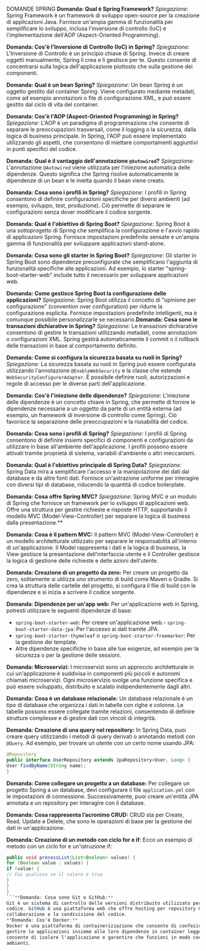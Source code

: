 DOMANDE SPRING
**Domanda: Qual è Spring Framework?**
*Spiegazione:* Spring Framework è un framework di sviluppo open-source per la creazione
di applicazioni Java. Fornisce un'ampia gamma di funzionalità per semplificare lo sviluppo,
inclusa l'inversione di controllo (IoC) e l'implementazione dell'AOP (Aspect-Oriented
Programming).

**Domanda: Cos'è l'Inversione di Controllo (IoC) in Spring?**
*Spiegazione:* L'Inversione di Controllo è un principio chiave di Spring. Invece di creare
oggetti manualmente, Spring li crea e li gestisce per te. Questo consente di concentrarsi
sulla logica dell'applicazione piuttosto che sulla gestione dei componenti.

**Domanda: Qual è un bean Spring?**
*Spiegazione:* Un bean Spring è un oggetto gestito dal container Spring. Viene configurato
mediante metadati, come ad esempio annotazioni o file di configurazione XML, e può essere
gestito dal ciclo di vita del container.

**Domanda: Cos'è l'AOP (Aspect-Oriented Programming) in Spring?**
*Spiegazione:* L'AOP è un paradigma di programmazione che consente di separare le
preoccupazioni trasversali, come il logging o la sicurezza, dalla logica di business principale.
In Spring, l'AOP può essere implementato utilizzando gli aspetti, che consentono di iniettare
comportamenti aggiuntivi in punti specifici del codice.

**Domanda: Qual è il vantaggio dell'annotazione `@Autowired`?**
*Spiegazione:* L'annotazione `@Autowired` viene utilizzata per l'iniezione automatica delle
dipendenze. Questo significa che Spring risolve automaticamente le dipendenze di un bean
e le inietta quando il bean viene creato.

**Domanda: Cosa sono i profili in Spring?**
*Spiegazione:* I profili in Spring consentono di definire configurazioni specifiche per diversi
ambienti (ad esempio, sviluppo, test, produzione). Ciò permette di separare le configurazioni
senza dover modificare il codice sorgente.

**Domanda: Qual è l'obiettivo di Spring Boot?**
*Spiegazione:* Spring Boot è una sottoprogetto di Spring che semplifica la configurazione e
l'avvio rapido di applicazioni Spring. Fornisce impostazioni predefinite sensate e un'ampia
gamma di funzionalità per sviluppare applicazioni stand-alone.

**Domanda: Cosa sono gli starter in Spring Boot?**
*Spiegazione:* Gli starter in Spring Boot sono dipendenze preconfigurate che semplificano
l'aggiunta di funzionalità specifiche alle applicazioni. Ad esempio, lo starter
"spring-boot-starter-web" include tutto il necessario per sviluppare applicazioni web.

**Domanda: Come gestisce Spring Boot la configurazione delle applicazioni?**
*Spiegazione:* Spring Boot utilizza il concetto di "opinione per configurazione" (convention
over configuration) per ridurre la configurazione esplicita. Fornisce impostazioni predefinite
intelligenti, ma è comunque possibile personalizzarle se necessario.**Domanda: Cosa sono le transazioni dichiarative in Spring?**
*Spiegazione:* Le transazioni dichiarative consentono di gestire le transazioni utilizzando
metadati, come annotazioni o configurazioni XML. Spring gestirà automaticamente il commit
o il rollback delle transazioni in base al comportamento definito.

**Domanda: Come si configura la sicurezza basata su ruoli in Spring?**
*Spiegazione:* La sicurezza basata su ruoli in Spring può essere configurata utilizzando
l'annotazione `@EnableWebSecurity` e la classe che estende
`WebSecurityConfigurerAdapter`. È possibile definire ruoli, autorizzazioni e regole di
accesso per le diverse parti dell'applicazione.

**Domanda: Cos'è l'iniezione delle dipendenze?**
*Spiegazione:* L'iniezione delle dipendenze è un concetto chiave in Spring, che permette di
fornire le dipendenze necessarie a un oggetto da parte di un entità esterna (ad esempio, un
framework di inversione di controllo come Spring). Ciò favorisce la separazione delle
preoccupazioni e la riusabilità del codice.

**Domanda: Cosa sono i profili di Spring?**
*Spiegazione:* I profili di Spring consentono di definire insiemi specifici di componenti e
configurazioni da utilizzare in base all'ambiente dell'applicazione. I profili possono essere
attivati tramite proprietà di sistema, variabili d'ambiente o altri meccanismi.

**Domanda: Qual è l'obiettivo principale di Spring Data?**
*Spiegazione:* Spring Data mira a semplificare l'accesso e la manipolazione dei dati dai
database e da altre fonti dati. Fornisce un'astrazione uniforme per interagire con diversi tipi
di database, riducendo la quantità di codice boilerplate.

**Domanda: Cosa offre Spring MVC?**
*Spiegazione:* Spring MVC è un modulo di Spring che fornisce un framework per lo sviluppo
di applicazioni web. Offre una struttura per gestire richieste e risposte HTTP, supportando il
modello MVC (Model-View-Controller) per separare la logica di business dalla
presentazione.**

**Domanda: Cosa è il pattern MVC:**
Il pattern MVC (Model-View-Controller) è un modello architetturale utilizzato per separare le
responsabilità all'interno di un'applicazione. Il Model rappresenta i dati e la logica di
business, la View gestisce la presentazione dell'interfaccia utente e il Controller gestisce la
logica di gestione delle richieste e delle azioni dell'utente.

**Domanda: Creazione di un progetto da zero:**
Per creare un progetto da zero, solitamente si utilizza uno strumento di build come Maven o
Gradle. Si crea la struttura delle cartelle del progetto, si configura il file di build con le
dipendenze e si inizia a scrivere il codice sorgente.

**Domanda: Dipendenze per un'app web:**
Per un'applicazione web in Spring, potresti utilizzare le seguenti dipendenze di base:
- `spring-boot-starter-web`: Per creare un'applicazione web.- `spring-boot-starter-data-jpa`: Per l'accesso ai dati tramite JPA.
- `spring-boot-starter-thymeleaf` o `spring-boot-starter-freemarker`: Per la gestione dei
template.
- Altre dipendenze specifiche in base alle tue esigenze, ad esempio per la sicurezza o per la
gestione delle sessioni.

**Domanda: Microservizi:**
  I microservizi sono un approccio architetturale in cui un'applicazione è suddivisa in
componenti più piccoli e autonomi chiamati microservizi. Ogni microservizio svolge una
funzione specifica e può essere sviluppato, distribuito e scalato indipendentemente dagli
altri.

**Domanda: Cosa è un database relazionale:**
Un database relazionale è un tipo di database che organizza i dati in tabelle con righe e
colonne. Le tabelle possono essere collegate tramite relazioni, consentendo di definire
strutture complesse e di gestire dati con vincoli di integrità.

**Domanda: Creazione di una query nel repository:**
In Spring Data, puoi creare query utilizzando i metodi di query derivati o annotando metodi
con `@Query`. Ad esempio, per trovare un utente con un certo nome usando JPA:
```java
@Repository
public interface UserRepository extends JpaRepository<User, Long> {
User findByName(String name);
}

```
**Domanda: Come collegare un progetto a un database:**
Per collegare un progetto Spring a un database, devi configurare il file `application.yml` con
le impostazioni di connessione. Successivamente, puoi creare un'entità JPA annotata e un
repository per interagire con il database.

**Domanda: Cosa rappresenta l’acronimo CRUD:**
CRUD sta per Create, Read, Update e Delete, che sono le operazioni di base per la
gestione dei dati in un'applicazione.

**Domanda: Creazione di un metodo con ciclo for e if:**
Ecco un esempio di metodo con un ciclo for e un'istruzione if:
```java
public void processList(List<Boolean> values) {
for (Boolean value : values) {
if (value) {
// Fai qualcosa se il valore è true
}
}
}
```**Domanda: Cosa sono Git e GitHub:**
Git è un sistema di controllo delle versioni distribuito utilizzato per tracciare le modifiche al
codice. GitHub è una piattaforma web che offre hosting per repository Git, facilitando la
collaborazione e la condivisione del codice.
**Domanda: Cos'è Docker:**
Docker è una piattaforma di containerizzazione che consente di confezionare, distribuire e
gestire le applicazioni insieme alle loro dipendenze in container leggeri e portabili. Questo
consente di isolare l'applicazione e garantire che funzioni in modo coerente in diversi
ambienti.
